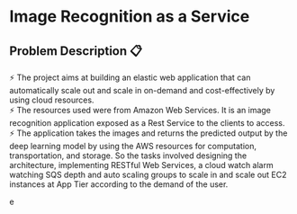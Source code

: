 # Image Recognition as a Service

## Problem Description 📋
⚡️ The project aims at building an elastic web application that can automatically scale out and scale in on-demand and cost-effectively by using cloud resources. \
⚡️ The resources used were from Amazon Web Services. It is an image recognition application exposed as a Rest Service to the clients to access. \
⚡️ The application takes the images and returns the predicted output by the deep learning model by using the AWS resources for computation, transportation, and storage. So the tasks involved designing the architecture, implementing RESTful Web Services, a cloud watch alarm watching SQS depth and auto scaling groups to scale in and scale out EC2 instances at App Tier according to the demand of the user.

e
